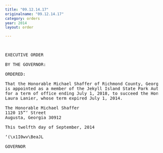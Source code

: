 ```yaml
---
title: "09.12.14.17"
originalname: "09.12.14.17"
category: orders
year: 2014
layout: order

---
```

<pre>
 

EXECUTIVE ORDER

BY THE GOVERNOR:

ORDERED:

That the Honorable Michael Shaffer of Richmond County, Georgia,
is appointed as a member of the Jekyll Island State Park Authority,
for a term of office ending July 1, 2018, to succeed the Honorable
Laura Lanier, whose term expired July 1, 2014.

The Honorable Michael Shaffer
1120 15”‘ Street
Augusta, Georgia 30912

This twelfth day of September, 2014

‘(\x1I0wv\BeaJL

GOVERNOR

</pre>
